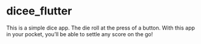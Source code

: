 # dicee_flutter

This is a simple dice app. 
The die roll at the press of a button.
With this app in your pocket, you’ll be able to settle any score on the go!

